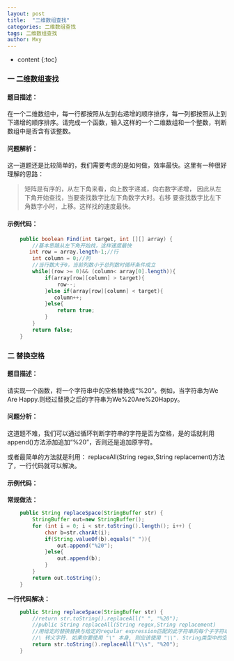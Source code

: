 ```yaml
---
layout: post
title:  "二维数组查找"
categories: 二维数组查找
tags: 二维数组查找
author: Mxy
---
```


* content
{:toc}



### 一  二维数组查找
#### **题目描述：**
在一个二维数组中，每一行都按照从左到右递增的顺序排序，每一列都按照从上到下递增的顺序排序。请完成一个函数，输入这样的一个二维数组和一个整数，判断数组中是否含有该整数。
#### **问题解析：**
这一道题还是比较简单的，我们需要考虑的是如何做，效率最快。这里有一种很好理解的思路：

> 矩阵是有序的，从左下角来看，向上数字递减，向右数字递增，
   因此从左下角开始查找，当要查找数字比左下角数字大时。右移
    要查找数字比左下角数字小时，上移。这样找的速度最快。

#### **示例代码：**
```java
    public boolean Find(int target, int [][] array) {
        //基本思路从左下角开始找，这样速度最快
       int row = array.length-1;//行
        int column = 0;//列
        //当行数大于0，当前列数小于总列数时循环条件成立
        while((row >= 0)&& (column< array[0].length)){
            if(array[row][column] > target){
                row--;
            }else if(array[row][column] < target){
               column++;
            }else{
                return true;
            }
        }
        return false;
    }
```
### 二 替换空格
#### **题目描述：**
请实现一个函数，将一个字符串中的空格替换成“%20”。例如，当字符串为We Are Happy.则经过替换之后的字符串为We%20Are%20Happy。
#### **问题分析：**
这道题不难，我们可以通过循环判断字符串的字符是否为空格，是的话就利用append()方法添加追加“%20”，否则还是追加原字符。

或者最简单的方法就是利用： replaceAll(String regex,String replacement)方法了，一行代码就可以解决。

#### **示例代码：**
**常规做法：**
```java
    public String replaceSpace(StringBuffer str) {
        StringBuffer out=new StringBuffer();
        for (int i = 0; i < str.toString().length(); i++) {
            char b=str.charAt(i);
            if(String.valueOf(b).equals(" ")){
                out.append("%20");
            }else{
                out.append(b);
            }
        }
        return out.toString();     
    }
```
**一行代码解决：**
```java
    public String replaceSpace(StringBuffer str) {
        //return str.toString().replaceAll(" ", "%20");
        //public String replaceAll(String regex,String replacement)
        //用给定的替换替换与给定的regular expression匹配的此字符串的每个子字符串。 
        //\ 转义字符. 如果你要使用 "\" 本身, 则应该使用 "\\". String类型中的空格用“\s”表示，所以我这里猜测"\\s"就是代表空格的意思
        return str.toString().replaceAll("\\s", "%20");
    }

```
